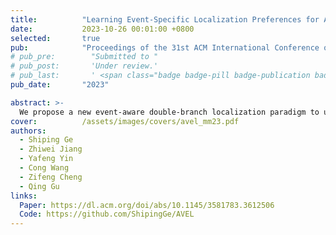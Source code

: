 ```yaml
---
title:          "Learning Event-Specific Localization Preferences for Audio-Visual Event Localization"
date:           2023-10-26 00:01:00 +0800
selected:       true
pub:            "Proceedings of the 31st ACM International Conference on Multimedia (ACMMM, CCF-A)"
# pub_pre:        "Submitted to "
# pub_post:       'Under review.'
# pub_last:       ' <span class="badge badge-pill badge-publication badge-success">Spotlight</span>'
pub_date:       "2023"

abstract: >-
  We propose a new event-aware double-branch localization paradigm to utilize event preferences for more accurate audio-visual event localization.
cover:          /assets/images/covers/avel_mm23.pdf
authors:
  - Shiping Ge
  - Zhiwei Jiang
  - Yafeng Yin
  - Cong Wang
  - Zifeng Cheng
  - Qing Gu
links:
  Paper: https://dl.acm.org/doi/abs/10.1145/3581783.3612506
  Code: https://github.com/ShipingGe/AVEL
---
```

